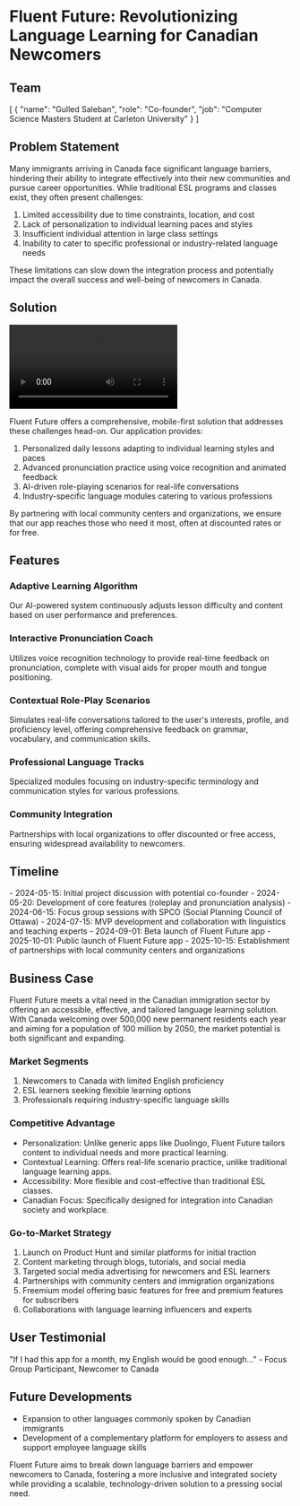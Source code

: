 
# Fluent Future: Revolutionizing Language Learning for Canadian Newcomers

## Team
<People>
[
  {
    "name": "Gulled Saleban",
    "role": "Co-founder",
    "job": "Computer Science Masters Student at Carleton University"
  }
]
</People>

## Problem Statement

Many immigrants arriving in Canada face significant language barriers, hindering their ability to integrate effectively into their new communities and pursue career opportunities. While traditional ESL programs and classes exist, they often present challenges:

1. Limited accessibility due to time constraints, location, and cost
2. Lack of personalization to individual learning paces and styles
3. Insufficient individual attention in large class settings
4. Inability to cater to specific professional or industry-related language needs

These limitations can slow down the integration process and potentially impact the overall success and well-being of newcomers in Canada.

## Solution

![Fluent Future App Interface](demo.mp4)

Fluent Future offers a comprehensive, mobile-first solution that addresses these challenges head-on. Our application provides:

1. Personalized daily lessons adapting to individual learning styles and paces
2. Advanced pronunciation practice using voice recognition and animated feedback
3. AI-driven role-playing scenarios for real-life conversations
4. Industry-specific language modules catering to various professions

By partnering with local community centers and organizations, we ensure that our app reaches those who need it most, often at discounted rates or for free.

## Features

### Adaptive Learning Algorithm
Our AI-powered system continuously adjusts lesson difficulty and content based on user performance and preferences.

### Interactive Pronunciation Coach
Utilizes voice recognition technology to provide real-time feedback on pronunciation, complete with visual aids for proper mouth and tongue positioning.

### Contextual Role-Play Scenarios
Simulates real-life conversations tailored to the user's interests, profile, and proficiency level, offering comprehensive feedback on grammar, vocabulary, and communication skills.

### Professional Language Tracks
Specialized modules focusing on industry-specific terminology and communication styles for various professions.

### Community Integration
Partnerships with local organizations to offer discounted or free access, ensuring widespread availability to newcomers.

## Timeline
<Timeline>
- 2024-05-15: Initial project discussion with potential co-founder
- 2024-05-20: Development of core features (roleplay and pronunciation analysis)
- 2024-06-15: Focus group sessions with SPCO (Social Planning Council of Ottawa)
- 2024-07-15: MVP development and collaboration with linguistics and teaching experts
- 2024-09-01: Beta launch of Fluent Future app
- 2025-10-01: Public launch of Fluent Future app
- 2025-10-15: Establishment of partnerships with local community centers and organizations
</Timeline>

## Business Case

Fluent Future meets a vital need in the Canadian immigration sector by offering an accessible, effective, and tailored language learning solution. With Canada welcoming over 500,000 new permanent residents each year and aiming for a population of 100 million by 2050, the market potential is both significant and expanding.

### Market Segments

1. Newcomers to Canada with limited English proficiency
2. ESL learners seeking flexible learning options
3. Professionals requiring industry-specific language skills

### Competitive Advantage

- Personalization: Unlike generic apps like Duolingo, Fluent Future tailors content to individual needs and more practical learning.
- Contextual Learning: Offers real-life scenario practice, unlike traditional language learning apps.
- Accessibility: More flexible and cost-effective than traditional ESL classes.
- Canadian Focus: Specifically designed for integration into Canadian society and workplace.

### Go-to-Market Strategy

1. Launch on Product Hunt and similar platforms for initial traction
2. Content marketing through blogs, tutorials, and social media
3. Targeted social media advertising for newcomers and ESL learners
4. Partnerships with community centers and immigration organizations
5. Freemium model offering basic features for free and premium features for subscribers
6. Collaborations with language learning influencers and experts

## User Testimonial

"If I had this app for a month, my English would be good enough..." - Focus Group Participant, Newcomer to Canada

## Future Developments

- Expansion to other languages commonly spoken by Canadian immigrants
- Development of a complementary platform for employers to assess and support employee language skills

Fluent Future aims to break down language barriers and empower newcomers to Canada, fostering a more inclusive and integrated society while providing a scalable, technology-driven solution to a pressing social need.
